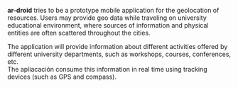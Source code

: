 <p><b>ar-droid</b> tries to be a prototype mobile application for the geolocation of resources. Users may provide geo data while traveling on university educational environment, where sources of information and physical entities are often scattered throughout the cities.</p>
<p>The application will provide information about different activities offered by different university departments, such as workshops, courses, conferences, etc.<br />
The apliacación consume this information in real time using tracking devices (such as GPS and compass).</p>